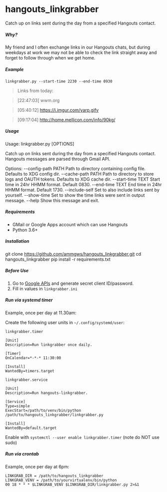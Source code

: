 # hangouts_linkgrabber
Catch up on links sent during the day from a specified Hangouts contact.

##### Why?
My friend and I often exchange links in our Hangouts chats, but during weekdays at work we may not be able to check the link straight away and forget to follow through when we get home.

##### Example
`linkgrabber.py --start-time 2230 --end-time 0930`
 > Links from today:

 > [22:47:03] wwm.org

 > [05:40:12] https://i.imgur.com/yarp.gifv

 > [09:17:04] http://home.mellicon.com/info/90kg/

##### Usage
Usage: linkgrabber.py [OPTIONS]

  Catch up on links sent during the day from a specified Hangouts contact.
  Hangouts messages are parsed through Gmail API.

Options:
  --config-path PATH  Path to directory containing config file.
                      Defaults to XDG config dir.
  --cache-path PATH   Path to directory to store logs and OAUTH tokens.
                      Defaults to XDG cache dir.
  --start-time TEXT   Start time in 24hr HHMM format. Default 0830.
  --end-time TEXT     End time in 24hr HHMM format. Default 1730.
  --include-self      Set to also include links sent by yourself.
  --show-time         Set to show the time links were sent in output message.
  --help              Show this message and exit.

##### Requirements
* GMail or Google Apps account which can use Hangouts
* Python 3.6+

##### Installation
git clone https://github.com/ammgws/hangouts_linkgrabber.git
cd hangouts_linkgrabber
pip install -r requirements.txt

##### Before Use
1. Go to [Google APIs](https://console.developers.google.com/apis/) and generate secret client ID/password.
2. Fill in values in `linkgrabber.ini`

##### Run via systemd timer
Example, once per day at 11.30am:

Create the following user units in `~/.config/systemd/user`:

`linkgrabber.timer`
```
[Unit]
Description=Run linkgrabber once daily.

[Timer]
OnCalendar=*-*-* 11:30:00

[Install]
WantedBy=timers.target
```

`linkgrabber.service`
```
[Unit]
Description=Run hangouts-linkgrabber.

[Service]
Type=simple
ExecStart=/path/to/venv/bin/python /path/to/hangouts_linkgrabber/linkgrabber.py

[Install]
WantedBy=default.target
```
Enable with `systemctl --user enable linkgrabber.timer`
(note do NOT use sudo)

##### Run via crontab
Example, once per day at 6pm:
```
LINKGRAB_DIR = /path/to/hangouts_linkgrabber
LINKGRAB_VENV = /path/to/yourvirtualenv/bin/python
00 18 * * * $LINKGRAB_VENV $LINKGRAB_DIR/linkgrabber.py 2>&1
```
